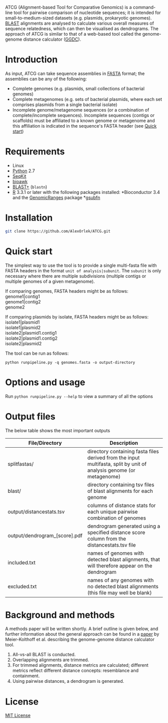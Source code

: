 ATCG (Alignment-based Tool for Comparative Genomics) is a command-line tool for pairwise comparison of nucleotide sequences; it is intended for small-to-medium-sized datasets (e.g. plasmids, prokaryotic genomes). [BLAST](https://www.ncbi.nlm.nih.gov/books/NBK279690/) alignments are analysed to calculate various overall measures of sequence relatedness, which can then be visualised as dendrograms. The approach of ATCG is similar to that of a web-based tool called the genome-genome distance calculator ([GGDC](https://ggdc.dsmz.de/ggdc.php#)).

# Introduction

As input, ATCG can take sequence assemblies in [FASTA](https://en.wikipedia.org/wiki/FASTA_format) format; the assemblies can be any of the following:

* Complete genomes (e.g. plasmids, small collections of bacterial genomes)
* Complete metagenomes (e.g. sets of bacterial plasmids, where each set comprises plasmids from a single bacterial isolate)
* Incomplete genome/metagenome sequences (or a combination of complete/incomplete sequences). Incomplete sequences (contigs or scaffolds) must be affiliated to a known genome or metagenome and this affiliation is indicated in the sequence's FASTA header (see [Quick start](#quick-start))


# Requirements

* Linux
* [Python](https://www.python.org/) 2.7
* [SeqKit](https://github.com/shenwei356/seqkit)
* [bioawk](https://github.com/lh3/bioawk)
* [BLAST+](https://www.ncbi.nlm.nih.gov/books/NBK279690/) (`blastn`)
* [R](https://www.r-project.org/) 3.3.1 or later with the following packages installed:
    *Bioconductor 3.4 and the [GenomicRanges](https://bioconductor.org/packages/release/bioc/html/GenomicRanges.html) package
    *[gsubfn](https://cran.r-project.org/web/packages/gsubfn/index.html)


# Installation

```bash
git clone https://github.com/AlexOrlek/ATCG.git
```
# Quick start

The simplest way to use the tool is to provide a single multi-fasta file with FASTA headers in the format `unit of analysis|subunit`. The `subunit` is only necessary where there are multiple subdivisions (multiple contigs or multiple genomes of a given metagenome).

If comparing genomes, FASTA headers might be as follows:<br>
genome1|contig1<br>
genome1|contig2<br>
genome2

If comparing plasmids by isolate, FASTA headers might be as follows:<br>
isolate1|plasmid1<br>
isolate1|plasmid2<br>
isolate2|plasmid1.contig1<br>
isolate2|plasmid1.contig2<br>
isolate2|plasmid2


The tool can be run as follows:

`python runpipeline.py -q genomes.fasta -o output-directory`


# Options and usage

Run `python runpipeline.py --help` to view a summary of all the options


# Output files

The below table shows the most important outputs

File/Directory                 | Description                                                                                       
------------------------------ | -------------------------------------------------------------------------------------------------
splitfastas/                   | directory containing fasta files derived from the input multifasta, split by unit of analysis genome (or metagenome)                                       
blast/			       | directory containing tsv files of blast alignments for each genome
output/distancestats.tsv       | columns of distance stats for each unique pairwise combination of genomes
output/dendrogram_[score].pdf  | dendrogram generated using a specified distance score column from the distancestats.tsv file
included.txt		       | names of genomes with detected blast alignments, that will therefore appear on the dendrogram
excluded.txt		       | names of any genomes with no detected blast alignnments (this file may well be blank)


# Background and methods

A methods paper will be written shortly. A brief outline is given below, and further information about the general approach can be found in a [paper](https://bmcbioinformatics.biomedcentral.com/articles/10.1186/1471-2105-14-60) by Meier-Kolthoff et al. describing the genome-genome distance calculator tool.

1. All-vs-all BLAST is conducted.
2. Overlapping alignments are trimmed.
3. For trimmed alignments, distance metrics are calculated; different metrics reflect different distance concepts: resemblance and containment. 
4. Using pairwise distances, a dendrogram is generated.


# License

[MIT License](https://en.wikipedia.org/wiki/MIT_License)